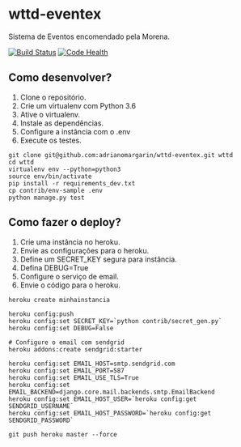 # wttd-eventex

Sistema de Eventos encomendado pela Morena.

[![Build Status](https://travis-ci.org/adrianomargarin/wttd-eventex.svg?branch=master)](https://travis-ci.org/adrianomargarin/wttd-eventex)
[![Code Health](https://landscape.io/github/adrianomargarin/wttd-eventex/master/landscape.svg?style=flat)](https://landscape.io/github/adrianomargarin/wttd-eventex/master)

## Como desenvolver?

1. Clone o repositório.
2. Crie um virtualenv com Python 3.6
3. Ative o virtualenv.
4. Instale as dependências.
5. Configure a instância com o .env
6. Execute os testes.

```console
git clone git@github.com:adrianomargarin/wttd-eventex.git wttd
cd wttd
virtualenv env --python=python3
source env/bin/activate
pip install -r requirements_dev.txt
cp contrib/env-sample .env
python manage.py test

```

## Como fazer o deploy?

1. Crie uma instância no heroku.
2. Envie as configurações para o heroku.
3. Define um SECRET_KEY segura para instância.
4. Defina DEBUG=True
5. Configure o serviço de email.
6. Envie o código para o heroku.

```console
heroku create minhainstancia

heroku config:push
heroku config:set SECRET_KEY=`python contrib/secret_gen.py`
heroku config:set DEBUG=False

# Configure o email com sendgrid
heroku addons:create sendgrid:starter

heroku config:set EMAIL_HOST=smtp.sendgrid.com
heroku config:set EMAIL_PORT=587
heroku config:set EMAIL_USE_TLS=True
heroku config:set EMAIL_BACKEND=django.core.mail.backends.smtp.EmailBackend
heroku config:set EMAIL_HOST_USER=`heroku config:get SENDGRID_USERNAME`
heroku config:set EMAIL_HOST_PASSWORD=`heroku config:get SENDGRID_PASSWORD`

git push heroku master --force
```
